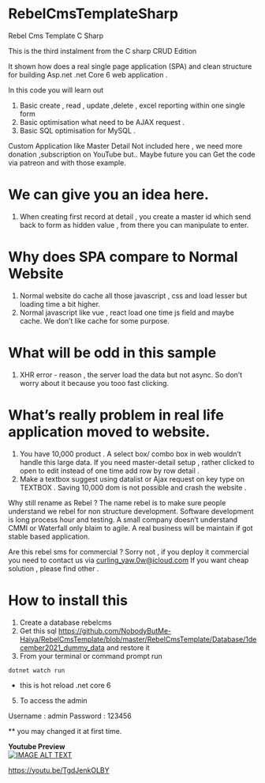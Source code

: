 # RebelCmsTemplateSharp
Rebel Cms Template C Sharp

This is the third instalment from the C sharp CRUD Edition 

It shown how does a real single page application (SPA) and clean structure for building 
Asp.net .net Core 6 web application .

In this code you will learn out

1. Basic create , read , update ,delete , excel reporting within one single form 
2. Basic optimisation what need to be AJAX request  . 
3. Basic SQL optimisation for MySQL .

Custom Application  like Master Detail Not included here , we need more donation ,subscription on YouTube but.. Maybe future you can 
Get the code via patreon and with those example.

# We can give you an idea here. 

1. When creating first record at detail , you create a  master id which send back to form as hidden value , from there you can manipulate  to enter. 

# Why does SPA compare to  Normal Website 

1. Normal website do cache all those javascript , css and load lesser but loading time a bit higher. 
2. Normal javascript like vue , react load one time js field and maybe cache. We don’t like cache for some purpose.

# What will be odd  in this sample 
 1. XHR error - reason , the server load the data but not async. So don’t worry about it  because you tooo fast clicking. 


# What’s really problem in real life application moved to website. 

1. You have  10,000 product . A select box/ combo box in web wouldn’t handle this large data. If you need master-detail setup , rather clicked to open  to edit instead of one time add row  by row detail .  
2. Make a textbox suggest using datalist  or Ajax request on key type on TEXTBOX . Saving 10,000 dom is not possible and crash the website . 

Why still rename as Rebel ?
The name rebel is to make sure people understand we rebel for non structure development. Software development is long process hour and testing. A small company doesn’t understand CMMI or Waterfall only blaim to agile. A real business will be maintain if got stable based application. 

Are this rebel sms for commercial ?
Sorry not , if you deploy it commercial you need to contact us via curling_yaw.0w@icloud.com
If you want cheap solution , please find other . 

# How to install this 

1. Create a database rebelcms
2. Get this sql https://github.com/NobodyButMe-Haiya/RebelCmsTemplate/blob/master/RebelCmsTemplate/Database/1december2021_dummy_data and restore it 
3. From your terminal or command prompt run

```
dotnet watch run
```
* this is hot reload .net core 6 

5. To access the admin 

Username : admin
Password : 123456

** you may changed it at first time. 

**Youtube Preview**  
[![IMAGE ALT TEXT](http://img.youtube.com/vi/TgdJenkOLBY/0.jpg)](http://www.youtube.com/watch?v=xNLdBOmLr3g " Asp.net Core 6 Rebel CMS")

https://youtu.be/TgdJenkOLBY
